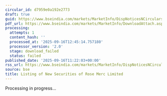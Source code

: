 ```yaml
---
circular_id: d7959e0a192e2773
draft: true
guid: https://www.bseindia.com/markets/MarketInfo/DispNoticesNCirculars.aspx?Noticeid={8085B8D6-7B7C-4FE3-AC8A-41E5F9C4FDA2}&noticeno=20250916-41&dt=09/16/2025&icount=41&totcount=62&flag=0
pdf_url: https://www.bseindia.com/markets/MarketInfo/DownloadAttach.aspx?id=20250916-41&attachedId=
processing:
  attempts: 1
  content_hash: ''
  processed_at: '2025-09-16T12:45:14.757180'
  processor_version: '2.0'
  stage: download_failed
  status: failed
published_date: '2025-09-16T11:22:03+00:00'
rss_url: https://www.bseindia.com/markets/MarketInfo/DispNoticesNCirculars.aspx?Noticeid={8085B8D6-7B7C-4FE3-AC8A-41E5F9C4FDA2}&noticeno=20250916-41&dt=09/16/2025&icount=41&totcount=62&flag=0
source: bse
title: Listing of New Securities of Rose Merc Limited
---
```


Processing in progress...